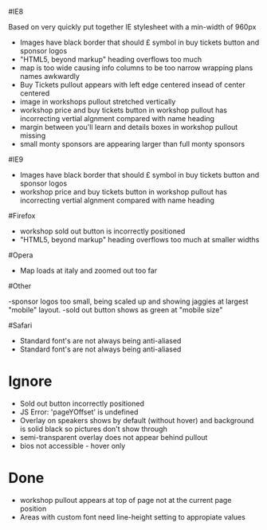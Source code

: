 #IE8

Based on very quickly put together IE stylesheet with a min-width of 960px

- Images have black border that should £ symbol in buy tickets button and sponsor logos
- "HTML5, beyond markup" heading overflows too much
- map is too wide causing info columns to be too narrow wrapping plans names awkwardly
- Buy Tickets pullout appears with left edge centered insead of center centered
- image in workshops pullout stretched vertically
- workshop price and buy tickets button in workshop pullout has incorrecting vertial algnment compared with name heading
- margin between you'll learn and details boxes in workshop pullout missing
- small monty sponsors are appearing larger than full monty sponsors

#IE9

- Images have black border that should £ symbol in buy tickets button and sponsor logos
- workshop price and buy tickets button in workshop pullout has incorrecting vertial algnment compared with name heading

#Firefox

- workshop sold out button is incorrectly positioned
- "HTML5, beyond markup" heading overflows too much at smaller widths

#Opera

- Map loads at italy and zoomed out too far


#Other

-sponsor logos too small, being scaled up and showing jaggies at largest "mobile" layout.
-sold out button shows as green at "mobile size"

#Safari

- Standard font's are not always being anti-aliased
- Standard font's are not always being anti-aliased



# Ignore

- Sold out button incorrectly positioned
- JS Error: 'pageYOffset' is undefined
- Overlay on speakers shows by default (without hover) and background is solid black so pictures don't show through
- semi-transparent overlay does not appear behind pullout
- bios not accessible - hover only


# Done

- workshop pullout appears at top of page not at the current page position
- Areas with custom font need line-height setting to appropiate values
